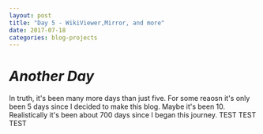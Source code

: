 ```yaml
---
layout: post
title: "Day 5 - WikiViewer,Mirror, and more"
date: 2017-07-18
categories: blog-projects
---
```


# *Another Day*

In truth, it's been many more days than just five. For some reaosn it's only been 5 days since I decided to make this blog. Maybe it's been 10. Realistically it's been about 700 days
since I began this journey. TEST
TEST
TEST